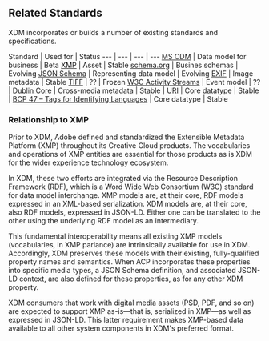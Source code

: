 ## Related Standards

XDM incorporates or builds a number of existing standards and specifications.

Standard | Used for | Status
--- | --- | --- | ---
[MS CDM](https://docs.microsoft.com/en-us/common-data-service/entity-reference/common-data-model) | Data model for business | Beta
[XMP](http://www.adobe.com/products/xmp.html) | Asset | Stable
[schema.org](http://schema.org) | Busines schemas | Evolving
[JSON Schema](http://json-schema.org) | Representing data model | Evolving
[EXIF](http://www.exif.org) | Image metadata | Stable
[TIFF](https://www.iso.org/standard/34342.html) | ?? | Frozen
[W3C Activity Streams](https://www.w3.org/TR/activitystreams-core/) | Event model | ?? |
[Dublin Core](http://dublincore.org/) | Cross-media metadata | Stable
| [URI](https://www.ietf.org/rfc/rfc3986.txt) | Core datatype | Stable
| [BCP 47 – Tags for Identifying Languages](https://tools.ietf.org/html/bcp47) | Core datatype | Stable

### Relationship to XMP

Prior to XDM, Adobe defined and standardized the Extensible Metadata Platform (XMP) throughout its Creative Cloud products.
The vocabularies and operations of XMP entities are essential for those products as is XDM for the wider experience technology ecosystem.

In XDM, these two efforts are integrated via the Resource Description Framework (RDF), which is a Word Wide Web Consortium (W3C) standard for data model interchange. 
XMP models are, at their core, RDF models expressed in an XML-based serialization. 
XDM models are, at their core, also RDF models, expressed in JSON-LD. 
Either one can be translated to the other using the underlying RDF model as an intermediary. 

This fundamental interoperability means all existing XMP models (vocabularies, in XMP parlance) are intrinsically available for use in XDM. 
Accordingly, XDM preserves these models with their existing, fully-qualified property names and semantics. 
When ACP incorporates these properties into specific media types, a JSON Schema definition, and associated JSON-LD context, are also defined for these properties, as for any other XDM property. 

XDM consumers that work with digital media assets (PSD, PDF, and so on) are expected to support XMP as-is—that is, serialized in XMP—as well as expressed in JSON-LD. This latter requirement makes XMP-based data available to all other system components in XDM's preferred format. 
